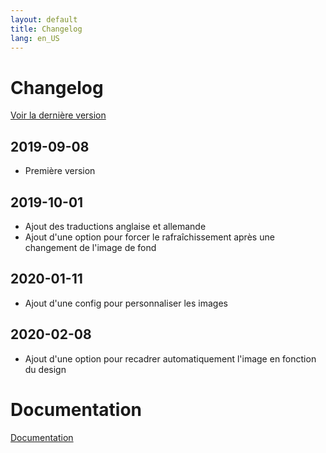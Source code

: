 ```yaml
---
layout: default
title: Changelog
lang: en_US
---
```


# Changelog

[Voir la dernière version](#tocAnchor-1-1-4)

## 2019-09-08

- Première version

## 2019-10-01

- Ajout des traductions anglaise et allemande
- Ajout d'une option pour forcer le rafraîchissement après une changement de l'image de fond

## 2020-01-11

- Ajout d'une config pour personnaliser les images

## 2020-02-08

- Ajout d'une option pour recadrer automatiquement l'image en fonction du design

# Documentation

[Documentation]({{site.baseurl}}/)
